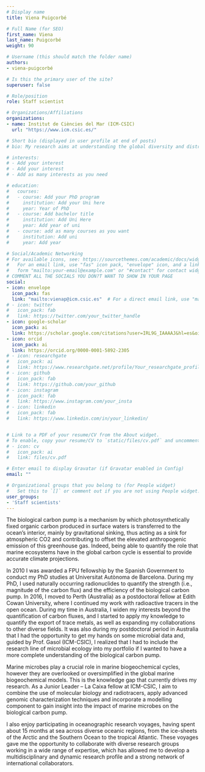 ```yaml
---
# Display name
title: Viena Puigcorbé  

# Full Name (for SEO)
first_name: Viena
last_name: Puigcorbé
weight: 90

# Username (this should match the folder name)
authors:  
- viena-puigcorbé

# Is this the primary user of the site?
superuser: false  

# Role/position
role: Staff scientist   

# Organizations/Affiliations
organizations:
- name: Institut de Ciències del Mar (ICM-CSIC)  
  url: "https://www.icm.csic.es/"  

# Short bio (displayed in user profile at end of posts)
# bio: My research aims at understanding the global diversity and distribution of eukaryotic and prokaryotic microbes employing curated phylogenetic frameworks focusing on novel environmental taxa.  

# interests:
# - Add your interest  
# - Add your interest  
# - Add as many interests as you need  

# education:
#   courses:
#   - course: Add your PhD program  
#     institution: Add your Uni here  
#     year: Year of PhD  
#   - course: Add bachelor title  
#     institution: Add Uni Here  
#     year: Add year of uni  
#   - course: add as many courses as you want  
#     institution: Add uni  
#     year: Add year  

# Social/Academic Networking
# For available icons, see: https://sourcethemes.com/academic/docs/widgets/#icons
#   For an email link, use "fas" icon pack, "envelope" icon, and a link in the
#   form "mailto:your-email@example.com" or "#contact" for contact widget.
# COMMENT ALL THE SOCIALS YOU DON?T WANT TO SHOW IN YOUR PAGE
social:
- icon: envelope
  icon_pack: fas
  link: "mailto:vienap@icm.csic.es"  # For a direct email link, use "mailto:test@example.org".
# - icon: twitter
#   icon_pack: fab
#   link: https://twitter.com/your_twitter_handle
- icon: google-scholar
  icon_pack: ai
  link: https://scholar.google.com/citations?user=IRL9G_IAAAAJ&hl=es&oi=ao
- icon: orcid
  icon_pack: ai
  link: https://orcid.org/0000-0001-5892-2305
# - icon: researchgate
#   icon_pack: ai
#   link: https://www.researchgate.net/profile/Your_researchgate_profile
# - icon: github
#   icon_pack: fab
#   link: https://github.com/your_github
# - icon: instagram
#   icon_pack: fab
#   link: https://www.instagram.com/your_insta
# - icon: linkedin
#   icon_pack: fab
#   link: https://www.linkedin.com/in/your_linkedin/


# Link to a PDF of your resume/CV from the About widget.
# To enable, copy your resume/CV to `static/files/cv.pdf` and uncomment the lines below.
# - icon: cv
#   icon_pack: ai
#   link: files/cv.pdf

# Enter email to display Gravatar (if Gravatar enabled in Config)
email: ""

# Organizational groups that you belong to (for People widget)
#   Set this to `[]` or comment out if you are not using People widget.
user_groups:  
- 'Staff scientists'  
---
```



The biological carbon pump is a mechanism by which photosynthetically fixed organic carbon produced in surface waters is transferred to the ocean’s interior, mainly by gravitational sinking, thus acting as a sink for atmospheric CO2 and contributing to offset the elevated anthropogenic emission of this greenhouse gas. Indeed, being able to quantify the role that marine ecosystems have in the global carbon cycle is essential to provide accurate climate projections.

In 2010 I was awarded a FPU fellowship by the Spanish Government to conduct my PhD studies at Universitat Autònoma de Barcelona. During my PhD, I used naturally occurring radionuclides to quantify the strength (i.e., magnitude of the carbon flux) and the efficiency of the biological carbon pump. In 2016, I moved to Perth (Australia) as a postdoctoral fellow at Edith Cowan University, where I continued my work with radioactive tracers in the open ocean. During my time in Australia, I widen my interests beyond the quantification of carbon fluxes, and I started to apply my knowledge to quantify the export of trace metals, as well as expanding my collaborations to other diverse fields. It was also during my postdoctoral period in Australia that I had the opportunity to get my hands on some microbial data and, guided by Prof. Gasol (ICM-CSIC), I realized that I had to include the research line of microbial ecology into my portfolio if I wanted to have a more complete understanding of the biological carbon pump.

Marine microbes play a crucial role in marine biogeochemical cycles, however they are overlooked or oversimplified in the global marine biogeochemical models. This is the knowledge gap that currently drives my research. As a Junior Leader – La Caixa fellow at ICM-CSIC, I aim to combine the use of molecular biology and radiotracers, apply advanced genomic characterization techniques and incorporate a modelling component to gain insight into the impact of marine microbes on the biological carbon pump.

I also enjoy participating in oceanographic research voyages, having spent about 15 months at sea across diverse oceanic regions, from the ice-sheets of the Arctic and the Southern Ocean to the tropical Atlantic. These voyages gave me the opportunity to collaborate with diverse research groups working in a wide range of expertise, which has allowed me to develop a multidisciplinary and dynamic research profile and a strong network of international collaborators.

